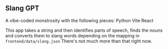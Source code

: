 ## Slang GPT
A vibe-coded monstrosity with the following pieces:
Python
Vite
React

This app takes a string and then identifies parts of speech, finds the nouns and converts them to slang words depending on the mapping in `frontend/data/slang.json`
There's not much more than that right now.
